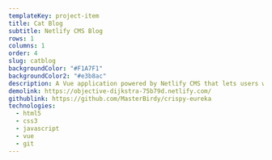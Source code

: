 ```yaml
---
templateKey: project-item
title: Cat Blog
subtitle: Netlify CMS Blog
rows: 1
columns: 1
order: 4
slug: catblog
backgroundColor: "#F1A7F1"
backgroundColor2: "#e3b8ac"
description: A Vue application powered by Netlify CMS that lets users write blog posts about their favorite feline companions.
demolink: https://objective-dijkstra-75b79d.netlify.com/
githublink: https://github.com/MasterBirdy/crispy-eureka
technologies:
  - html5
  - css3
  - javascript
  - vue
  - git
---
```

